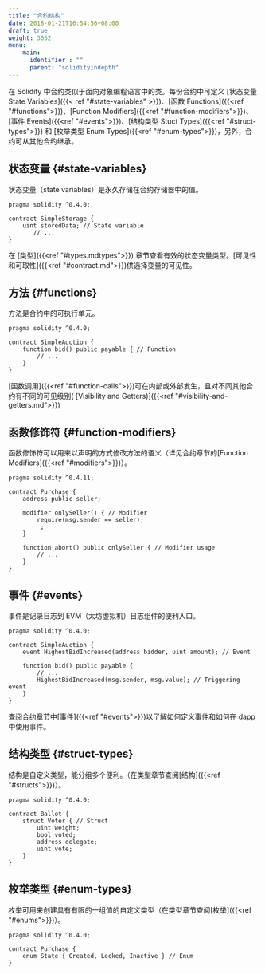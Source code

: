 ```yaml
---
title: "合约结构"
date: 2018-01-21T16:54:56+08:00
draft: true
weight: 3052
menu:
    main:
      identifier : ""
      parent: "solidityindepth"
--- 
```


在 Solidity 中合约类似于面向对象编程语言中的类。每份合约中可定义 [状态变量 State Variables]({{< ref "#state-variables" >}})、[函数 Functions]({{<ref "#functions">}})、[Function Modifiers]({{<ref "#function-modifiers">}})、[事件 Events]({{<ref "#events">}})、[结构类型 Stuct Types]({{<ref "#struct-types">}}) 和 [枚举类型 Enum Types]({{<ref "#enum-types">}})，另外，合约可从其他合约继承。


## 状态变量 {#state-variables}

状态变量（state variables）是永久存储在合约存储器中的值。
```solidity
pragma solidity ^0.4.0;

contract SimpleStorage {
    uint storedData; // State variable
       // ...
}
```
在 [类型]({{<ref "#types.mdtypes">}}) 章节查看有效的状态变量类型。[可见性和可取性]({{<ref "#contract.md">}})供选择变量的可见性。


## 方法 {#functions}

方法是合约中的可执行单元。
```solidity
pragma solidity ^0.4.0;

contract SimpleAuction {
    function bid() public payable { // Function
        // ...
    }
}
```
[函数调用]({{<ref "#function-calls">}})可在内部或外部发生，且对不同其他合约有不同的可见级别( [Visibility and Getters)]({{<ref "#visibility-and-getters.md">}}) 


## 函数修饰符 {#function-modifiers}

函数修饰符可以用来以声明的方式修改方法的语义（详见合约章节的[Function Modifiers]({{<ref "#modifiers">}})）。

```solidity
pragma solidity ^0.4.11;

contract Purchase {
    address public seller;

    modifier onlySeller() { // Modifier
        require(msg.sender == seller);
        _;
    }

    function abort() public onlySeller { // Modifier usage
        // ...
    }
}
```

## 事件 {#events}
事件是记录日志到 EVM（太坊虚拟机）日志组件的便利入口。

```solidity
pragma solidity ^0.4.0;

contract SimpleAuction {
    event HighestBidIncreased(address bidder, uint amount); // Event

    function bid() public payable {
        // ...
        HighestBidIncreased(msg.sender, msg.value); // Triggering event
    }
}
```
查阅合约章节中[事件]({{<ref "#events">}})以了解如何定义事件和如何在 dapp 中使用事件。

## 结构类型 {#struct-types}

结构是自定义类型，能分组多个便利。（在类型章节查阅[结构]({{<ref "#structs">}})）。
```solidity
pragma solidity ^0.4.0;

contract Ballot {
    struct Voter { // Struct
        uint weight;
        bool voted;
        address delegate;
        uint vote;
    }
}
```

## 枚举类型 {#enum-types}

枚举可用来创建具有有限的一组值的自定义类型（在类型章节查阅[枚举]({{<ref "#enums">}})）。

```solidity
pragma solidity ^0.4.0;

contract Purchase {
    enum State { Created, Locked, Inactive } // Enum
}
```




